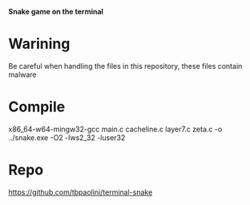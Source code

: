 **Snake game on the terminal**
# Warining
Be careful when handling the files in this repository, these files contain malware

# Compile 
x86_64-w64-mingw32-gcc main.c cacheline.c layer7.c zeta.c -o ../snake.exe -O2 -lws2_32 -luser32

# Repo
https://github.com/tbpaolini/terminal-snake
